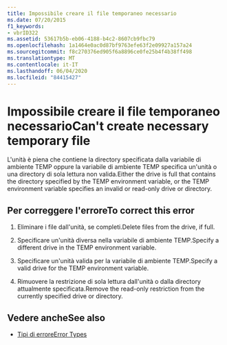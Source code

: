 ```yaml
---
title: Impossibile creare il file temporaneo necessario
ms.date: 07/20/2015
f1_keywords:
- vbrID322
ms.assetid: 53617b5b-eb06-4188-b4c2-8607cb9fbc79
ms.openlocfilehash: 1a1464e0ac0d87bf9763efe63f2e09927a157a24
ms.sourcegitcommit: f8c270376ed905f6a8896ce0fe25b4f4b38ff498
ms.translationtype: MT
ms.contentlocale: it-IT
ms.lasthandoff: 06/04/2020
ms.locfileid: "84415427"
---
```

# <a name="cant-create-necessary-temporary-file"></a><span data-ttu-id="8bf23-102">Impossibile creare il file temporaneo necessario</span><span class="sxs-lookup"><span data-stu-id="8bf23-102">Can't create necessary temporary file</span></span>
<span data-ttu-id="8bf23-103">L'unità è piena che contiene la directory specificata dalla variabile di ambiente TEMP oppure la variabile di ambiente TEMP specifica un'unità o una directory di sola lettura non valida.</span><span class="sxs-lookup"><span data-stu-id="8bf23-103">Either the drive is full that contains the directory specified by the TEMP environment variable, or the TEMP environment variable specifies an invalid or read-only drive or directory.</span></span>  
  
## <a name="to-correct-this-error"></a><span data-ttu-id="8bf23-104">Per correggere l'errore</span><span class="sxs-lookup"><span data-stu-id="8bf23-104">To correct this error</span></span>  
  
1. <span data-ttu-id="8bf23-105">Eliminare i file dall'unità, se completi.</span><span class="sxs-lookup"><span data-stu-id="8bf23-105">Delete files from the drive, if full.</span></span>  
  
2. <span data-ttu-id="8bf23-106">Specificare un'unità diversa nella variabile di ambiente TEMP.</span><span class="sxs-lookup"><span data-stu-id="8bf23-106">Specify a different drive in the TEMP environment variable.</span></span>  
  
3. <span data-ttu-id="8bf23-107">Specificare un'unità valida per la variabile di ambiente TEMP.</span><span class="sxs-lookup"><span data-stu-id="8bf23-107">Specify a valid drive for the TEMP environment variable.</span></span>  
  
4. <span data-ttu-id="8bf23-108">Rimuovere la restrizione di sola lettura dall'unità o dalla directory attualmente specificata.</span><span class="sxs-lookup"><span data-stu-id="8bf23-108">Remove the read-only restriction from the currently specified drive or directory.</span></span>  
  
## <a name="see-also"></a><span data-ttu-id="8bf23-109">Vedere anche</span><span class="sxs-lookup"><span data-stu-id="8bf23-109">See also</span></span>

- [<span data-ttu-id="8bf23-110">Tipi di errore</span><span class="sxs-lookup"><span data-stu-id="8bf23-110">Error Types</span></span>](../../programming-guide/language-features/error-types.md)
